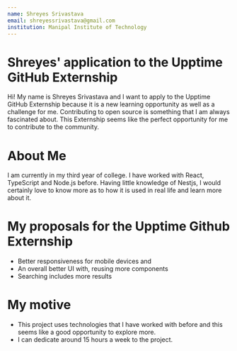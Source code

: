 ```yaml
---
name: Shreyes Srivastava
email: shreyessrivastava@gmail.com
institution: Manipal Institute of Technology
---
```


# Shreyes' application to the Upptime GitHub Externship

Hi! My name is Shreyes Srivastava and I want to apply to the Upptime GitHub Externship because it is a new learning opportunity as well as a challenge for me. Contributing to open source is something that I am always fascinated about. This Externship seems like the perfect opportunity for me to contribute to the community.

# About Me

I am currently in my third year of college. I have worked with React, TypeScript and Node.js before. Having little knowledge of Nestjs, I would certainly love to know more as to how it is used in real life and learn more about it.

# My proposals for the Upptime Github Externship

- Better responsiveness for mobile devices and
- An overall better UI with, reusing more components
- Searching includes more results

# My motive

- This project uses technologies that I have worked with before and this seems like a good opportunity to explore more.
- I can dedicate around 15 hours a week to the project.

